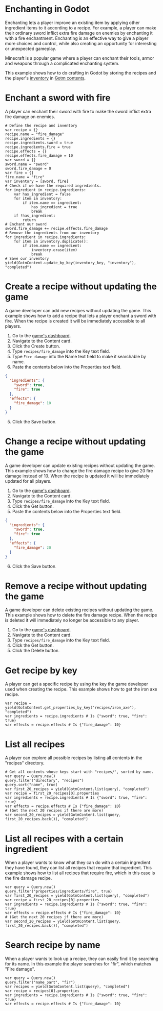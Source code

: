 # Enchanting in Godot

Enchanting lets a player improve an existing item by applying other ingredient items to it according to a recipe. For example, a player can make their ordinary sword inflict extra fire damage on enemies by enchanting it with a fire enchantment. Enchanting is an effective way to give a player more choices and control, while also creating an opportunity for interesting or unexpected gameplay.

Minecraft is a popular game where a player can enchant their tools, armor and weapons through a complicated enchanting system.

This example shows how to do crafting in Godot by storing the recipes and the player's [inventory](./inventory.md) in [Gotm contents](/src/docs/content.md).

# Enchant a sword with fire

A player can enchant their sword with fire to make the sword inflict extra fire damage on enemies.

```gdscript
# Define the recipe and inventory
var recipe = {}
recipe.name = "fire_damage"
recipe.ingredients = {}
recipe.ingredients.sword = true
recipe.ingredients.fire = true
recipe.effects = {}
recipe.effects.fire_damage = 10
var sword = {}
sword.name = "sword"
sword.fire_damage = 0
var fire = {}
fire.name = "fire"
var inventory = [sword, fire]
# Check if we have the required ingredients.
for ingredient in recipe.ingredients:
    var has_ingredient = false
    for item in inventory:
        if item.name == ingredient:
            has_ingredient = true
            break
    if !has_ingredient:
        return
# Enchant our sword
sword.fire_damage += recipe.effects.fire_damage
# Remove the ingredients from our inventory
for ingredient in recipe.ingredients:
    for item in inventory.duplicate():
        if item.name == ingredient:
            inventory.erase(item)
            break
# Save our inventory
yield(GotmContent.update_by_key(inventory_key, "inventory"), "completed")
```

# Create a recipe without updating the game

A game developer can add new recipes without updating the game. This example shows how to add a recipe that lets a player enchant a sword with fire. When the recipe is created it will be immediately accessible to all players.

1. Go to the [game's dashboard](/dashboard/_/_?page=tools).
1. Navigate to the Content card.
1. Click the Create button.
1. Type `recipes/fire_damage` into the Key text field.
1. Type `Fire damage` into the Name text field to make it searchable by name.
1. Paste the contents below into the Properties text field.

```json
{
  "ingredients": {
    "sword": true,
    "fire": true
  },
  "effects": {
    "fire_damage": 10
  }
}
```

5. Click the Save button.

# Change a recipe without updating the game

A game developer can update existing recipes without updating the game. This example shows how to change the fire damage recipe to give 20 fire damage instead of 10. When the recipe is updated it will be immediately updated for all players.

1. Go to the [game's dashboard](/dashboard/_/_?page=tools).
1. Navigate to the Content card.
1. Type `recipes/fire_damage` into the Key text field.
1. Click the Get button.
1. Paste the contents below into the Properties text field.

```json
{
  "ingredients": {
    "sword": true,
    "fire": true
  },
  "effects": {
    "fire_damage": 20
  }
}
```

6. Click the Save button.

# Remove a recipe without updating the game

A game developer can delete existing recipes without updating the game. This example shows how to delete the fire damage recipe. When the recipe is deleted it will immediately no longer be accessible to any player.

1. Go to the [game's dashboard](/dashboard/_/_?page=tools).
1. Navigate to the Content card.
1. Type `recipes/fire_damage` into the Key text field.
1. Click the Get button.
1. Click the Delete button.

# Get recipe by key

A player can get a specific recipe by using the key the game developer used when creating the recipe. This example shows how to get the iron axe recipe.

```gdscript
var recipe = yield(GotmContent.get_properties_by_key("recipes/iron_axe"), "completed")
var ingredients = recipe.ingredients # Is {"sword": true, "fire": true}
var effects = recipe.effects # Is {"fire_damage": 10}
```

# List all recipes

A player can explore all possible recipes by listing all contents in the "recipes" directory.

```gdscript
# Get all contents whose keys start with "recipes/", sorted by name.
var query = Query.new()
query.filter("directory", "recipes")
query.sort("name", true)
var first_20_recipes = yield(GotmContent.list(query), "completed")
var recipe = first_20_recipes[0].properties
var ingredients = recipe.ingredients # Is {"sword": true, "fire": true}
var effects = recipe.effects # Is {"fire_damage": 10}
# (Get the next 20 recipes if there are more)
var second_20_recipes = yield(GotmContent.list(query, first_20_recipes.back()), "completed")
```

# List all recipes with a certain ingredient

When a player wants to know what they can do with a certain ingredient they have found, they can list all recipes that require that ingredient. This example shows how to list all recipes that require fire, which in this case is the fire damage recipe.

```gdscript
var query = Query.new()
query.filter("properties/ingredients/fire", true)
var first_20_recipes = yield(GotmContent.list(query), "completed")
var recipe = first_20_recipes[0].properties
var ingredients = recipe.ingredients # Is {"sword": true, "fire": true}
var effects = recipe.effects # Is {"fire_damage": 10}
# (Get the next 20 recipes if there are more)
var second_20_recipes = yield(GotmContent.list(query, first_20_recipes.back()), "completed")
```

# Search recipe by name

When a player wants to look up a recipe, they can easily find it by searching for its name. In this example the player searches for "fir", which matches "Fire damage".

```gdscript
var query = Query.new()
query.filter("name_part", "fir")
var recipes = yield(GotmContent.list(query), "completed")
var recipe = recipes[0].properties
var ingredients = recipe.ingredients # Is {"sword": true, "fire": true}
var effects = recipe.effects # Is {"fire_damage": 10}
```

